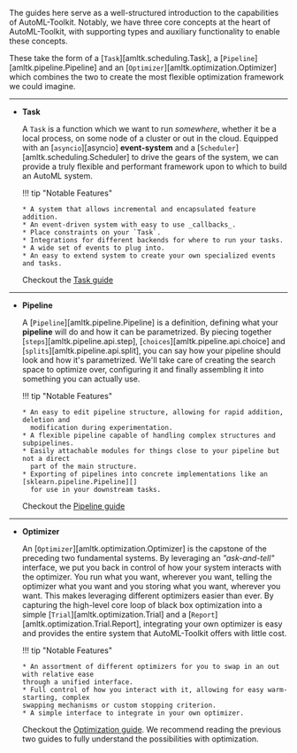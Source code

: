 The guides here serve as a well-structured introduction to the capabilities
of AutoML-Toolkit. Notably, we have three core concepts at the heart of
AutoML-Toolkit, with supporting types and auxiliary functionality to
enable these concepts.

These take the form of a [`Task`][amltk.scheduling.Task], a [`Pipeline`][amltk.pipeline.Pipeline]
and an [`Optimizer`][amltk.optimization.Optimizer] which combines the two
to create the most flexible optimization framework we could imagine.

---

-   **Task**

    A `Task` is a function which we want to run _somewhere_, whether it be a local
    process, on some node of a cluster or out in the cloud. Equipped with an
    [`asyncio`][asyncio] **event-system** and a [`Scheduler`][amltk.scheduling.Scheduler]
    to drive the gears of the system, we can provide a truly flexible and performant framework
    upon to which to build an AutoML system.

    !!! tip "Notable Features"

        * A system that allows incremental and encapsulated feature addition.
        * An event-driven system with easy to use _callbacks_.
        * Place constraints on your `Task`.
        * Integrations for different backends for where to run your tasks.
        * A wide set of events to plug into.
        * An easy to extend system to create your own specialized events and tasks.

    Checkout the [Task guide](./tasks.md)

---

-   **Pipeline**

    A [`Pipeline`][amltk.pipeline.Pipeline] is a definition,
    defining what your **pipeline** will do and how
    it can be parametrized. By piecing together [`steps`][amltk.pipeline.api.step],
    [`choices`][amltk.pipeline.api.choice] and [`splits`][amltk.pipeline.api.split], you can
    say how your pipeline should look and how it's parametrized. We'll take care
    of creating the search space to optimize over, configuring it and finally assembling
    it into something you can actually use.

    !!! tip "Notable Features"

        * An easy to edit pipeline structure, allowing for rapid addition, deletion and
          modification during experimentation.
        * A flexible pipeline capable of handling complex structures and subpipelines.
        * Easily attachable modules for things close to your pipeline but not a direct
          part of the main structure.
        * Exporting of pipelines into concrete implementations like an [sklearn.pipeline.Pipeline][]
          for use in your downstream tasks.

    Checkout the [Pipeline guide](./pipelines.md)

---

-   **Optimizer**

    An [`Optimizer`][amltk.optimization.Optimizer] is the capstone of the preceding two
    fundamental systems. By leveraging an _"ask-and-tell"_ interface, we put you back
    in control of how your system interacts with the optimizer. You run what you want,
    wherever you want, telling the optimizer what you want and you storing what you want,
    wherever you want.
    This makes leveraging different optimizers easier than ever. By capturing the high-level
    core loop of black box optimization into a simple [`Trial`][amltk.optimization.Trial] and
    a [`Report`][amltk.optimization.Trial.Report], integrating your own optimizer is easy and
    provides the entire system that AutoML-Toolkit offers with little cost.

    !!! tip "Notable Features"

        * An assortment of different optimizers for you to swap in an out with relative ease
        through a unified interface.
        * Full control of how you interact with it, allowing for easy warm-starting, complex
        swapping mechanisms or custom stopping criterion.
        * A simple interface to integrate in your own optimizer.

    Checkout the [Optimization guide](./optimization.md). We recommend reading the previous
    two guides to fully understand the possibilities with optimization.
